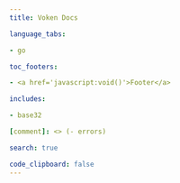 ```yaml
---
title: Voken Docs

language_tabs:

- go

toc_footers:

- <a href='javascript:void()'>Footer</a>

includes:

- base32

[comment]: <> (- errors)

search: true

code_clipboard: false
---
```

